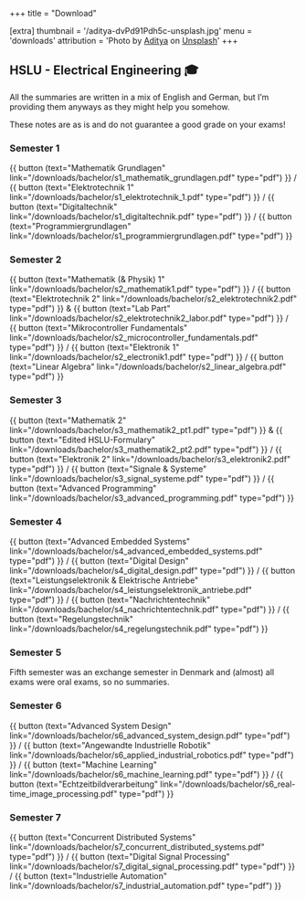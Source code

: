 +++
title = "Download"

[extra]
thumbnail = '/aditya-dvPd91Pdh5c-unsplash.jpg'
menu = 'downloads'
attribution = 'Photo by <a href="https://unsplash.com/@adidhotre?utm_content=creditCopyText&utm_medium=referral&utm_source=unsplash">Aditya</a> on <a href="https://unsplash.com/photos/brown-wooden-stick-lot-on-gray-concrete-floor-dvPd91Pdh5c?utm_content=creditCopyText&utm_medium=referral&utm_source=unsplash">Unsplash</a>'
+++

## HSLU - Electrical Engineering 🎓

All the summaries are written in a mix of English and German, but I’m providing them anyways as they might help you somehow.

These notes are as is and do not guarantee a good grade on your exams!

### Semester 1

{{ button (text="Mathematik Grundlagen" link="/downloads/bachelor/s1_mathematik_grundlagen.pdf" type="pdf") }} /
{{ button (text="Elektrotechnik 1"      link="/downloads/bachelor/s1_elektrotechnik_1.pdf"      type="pdf") }} /
{{ button (text="Digitaltechnik"        link="/downloads/bachelor/s1_digitaltechnik.pdf"        type="pdf") }} /
{{ button (text="Programmiergrundlagen" link="/downloads/bachelor/s1_programmiergrundlagen.pdf" type="pdf") }}

### Semester 2


{{ button (text="Mathematik (& Physik) 1"      link="/downloads/bachelor/s2_mathematik1.pdf"                  type="pdf") }} /
{{ button (text="Elektrotechnik 2"             link="/downloads/bachelor/s2_elektrotechnik2.pdf"              type="pdf") }} &
{{ button (text="Lab Part"                     link="/downloads/bachelor/s2_elektrotechnik2_labor.pdf"        type="pdf") }} /
{{ button (text="Mikrocontroller Fundamentals" link="/downloads/bachelor/s2_microcontroller_fundamentals.pdf" type="pdf") }} /
{{ button (text="Elektronik 1"                 link="/downloads/bachelor/s2_electronik1.pdf"                  type="pdf") }} /
{{ button (text="Linear Algebra"               link="/downloads/bachelor/s2_linear_algebra.pdf"               type="pdf") }}

### Semester 3

{{ button (text="Mathematik 2"          link="/downloads/bachelor/s3_mathematik2_pt1.pdf"      type="pdf") }} &
{{ button (text="Edited HSLU-Formulary" link="/downloads/bachelor/s3_mathematik2_pt2.pdf"      type="pdf") }} /
{{ button (text="Elektronik 2"          link="/downloads/bachelor/s3_elektronik2.pdf"          type="pdf") }} /
{{ button (text="Signale & Systeme"     link="/downloads/bachelor/s3_signal_systeme.pdf"       type="pdf") }} /
{{ button (text="Advanced Programming"  link="/downloads/bachelor/s3_advanced_programming.pdf" type="pdf") }}

### Semester 4

{{ button (text="Advanced Embedded Systems"                  link="/downloads/bachelor/s4_advanced_embedded_systems.pdf"    type="pdf") }} /
{{ button (text="Digital Design"                             link="/downloads/bachelor/s4_digital_design.pdf"               type="pdf") }} /
{{ button (text="Leistungselektronik & Elektrische Antriebe" link="/downloads/bachelor/s4_leistungselektronik_antriebe.pdf" type="pdf") }} /
{{ button (text="Nachrichtentechnik"                         link="/downloads/bachelor/s4_nachrichtentechnik.pdf"           type="pdf") }} /
{{ button (text="Regelungstechnik"                           link="/downloads/bachelor/s4_regelungstechnik.pdf"             type="pdf") }}

### Semester 5

Fifth semester was an exchange semester in Denmark and (almost) all exams were oral exams, so no summaries.

### Semester 6

{{ button (text="Advanced System Design" link="/downloads/bachelor/s6_advanced_system_design.pdf" type="pdf") }} /
{{ button (text="Angewandte Industrielle Robotik" link="/downloads/bachelor/s6_applied_industrial_robotics.pdf" type="pdf") }} /
{{ button (text="Machine Learning" link="/downloads/bachelor/s6_machine_learning.pdf" type="pdf") }} /
{{ button (text="Echtzeitbildverarbeitung" link="/downloads/bachelor/s6_real-time_image_processing.pdf" type="pdf") }}

### Semester 7

{{ button (text="Concurrent Distributed Systems" link="/downloads/bachelor/s7_concurrent_distributed_systems.pdf" type="pdf") }} /
{{ button (text="Digital Signal Processing" link="/downloads/bachelor/s7_digital_signal_processing.pdf" type="pdf") }} /
{{ button (text="Industrielle Automation" link="/downloads/bachelor/s7_industrial_automation.pdf" type="pdf") }}
